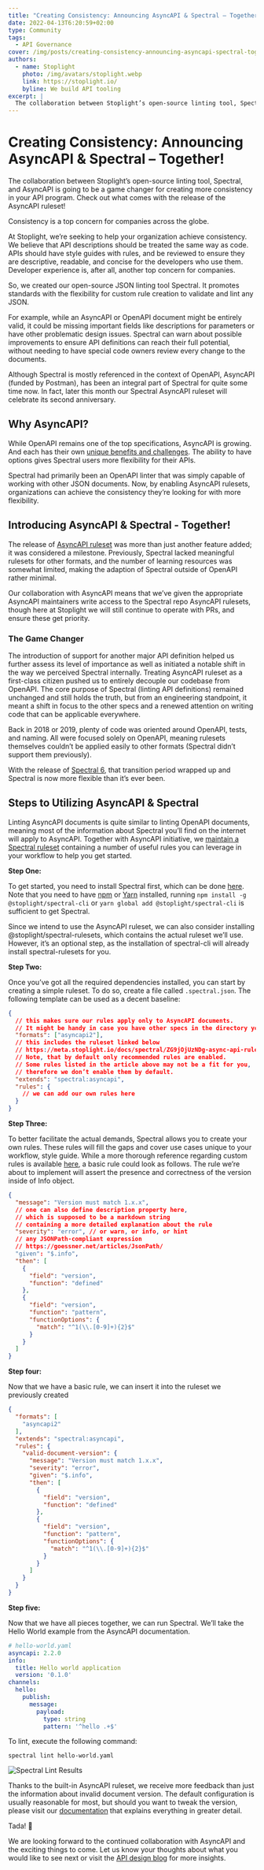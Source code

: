 ```yaml
---
title: "Creating Consistency: Announcing AsyncAPI & Spectral – Together!"
date: 2022-04-13T6:20:59+02:00
type: Community
tags: 
  - API Governance 
cover: /img/posts/creating-consistency-announcing-asyncapi-spectral-together/cover.webp
authors:
  - name: Stoplight
    photo: /img/avatars/stoplight.webp
    link: https://stoplight.io/
    byline: We build API tooling
excerpt: | 
  The collaboration between Stoplight’s open-source linting tool, Spectral, and AsyncAPI is going to be a game changer for creating more consistency in your API program. Check out what comes with the release of the AsyncAPI ruleset!
---
```


# Creating Consistency: Announcing AsyncAPI & Spectral – Together!

The collaboration between Stoplight’s open-source linting tool, Spectral, and AsyncAPI is going to be a game changer for creating more consistency in your API program. Check out what comes with the release of the AsyncAPI ruleset!

Consistency is a top concern for companies across the globe.

At Stoplight, we’re seeking to help your organization achieve consistency. We believe that API descriptions should be
treated the same way as code. APIs should have style guides with rules, and be reviewed to ensure they are descriptive,
readable, and concise for the developers who use them. Developer experience is, after all, another top concern for
companies.

So, we created our open-source JSON linting tool Spectral. It promotes standards with the flexibility for custom rule
creation to validate and lint any JSON.

For example, while an AsyncAPI or OpenAPI document might be entirely valid, it could be missing important fields like
descriptions for parameters or have other problematic design issues. Spectral can warn about possible improvements to
ensure API definitions can reach their full potential, without needing to have special code owners review every change
to the documents.

Although Spectral is mostly referenced in the context of OpenAPI, AsyncAPI (funded by Postman), has been an integral
part of Spectral for quite some time now. In fact, later this month our Spectral AsyncAPI ruleset will celebrate its
second anniversary.

## Why AsyncAPI?

While OpenAPI remains one of the top specifications, AsyncAPI is growing. And each has their own [unique benefits and
challenges](https://www.asyncapi.com/blog/openapi-vs-asyncapi-burning-questions). The ability to have options gives Spectral users more flexibility for their APIs.

Spectral had primarily been an OpenAPI linter that was simply capable of working with other JSON documents. Now, by
enabling AsyncAPI rulesets, organizations can achieve the consistency they’re looking for with more flexibility.

## Introducing AsyncAPI & Spectral - Together!

The release of [AsyncAPI ruleset](https://meta.stoplight.io/docs/spectral/ZG9jOjUzNDg-async-api-rules) was more than just another feature added; it was considered a milestone. Previously,
Spectral lacked meaningful rulesets for other formats, and the number of learning resources was somewhat limited, making
the adaption of Spectral outside of OpenAPI rather minimal.

Our collaboration with AsyncAPI means that we’ve given the appropriate AsyncAPI maintainers write access to the Spectral
repo AsyncAPI rulesets, though here at Stoplight we will still continue to operate with PRs, and ensure these get
priority.

### The Game Changer

The introduction of support for another major API definition helped us further assess its level of importance as well as
initiated a notable shift in the way we perceived Spectral internally. Treating AsyncAPI ruleset as a first-class
citizen pushed us to entirely decouple our codebase from OpenAPI. The core purpose of Spectral (linting API definitions)
remained unchanged and still holds the truth, but from an engineering standpoint, it meant a shift in focus to the other
specs and a renewed attention on writing code that can be applicable everywhere.

Back in 2018 or 2019, plenty of code was oriented around OpenAPI, tests, and naming. All were focused solely on OpenAPI,
meaning rulesets themselves couldn’t be applied easily to other formats (Spectral didn’t support them previously).

With the release of [Spectral 6](https://blog.stoplight.io/api-linting-with-spectral-keeps-getting-better), that transition period wrapped up and Spectral is now more flexible than it’s ever been.

## Steps to Utilizing AsyncAPI & Spectral

Linting AsyncAPI documents is quite similar to linting OpenAPI documents, meaning
most of the information about Spectral you’ll find on the internet will apply to AsyncAPI. Together with AsyncAPI
initiative, we [maintain a Spectral ruleset](https://meta.stoplight.io/docs/spectral/ZG9jOjUzNDg-async-api-rules) containing a number of useful rules you can leverage in your workflow to help
you get started.

**Step One:**

To get started, you need to install Spectral first, which can be done [here](https://meta.stoplight.io/docs/spectral/docs/getting-started/2-installation.md). Note that you need to have [npm](https://docs.npmjs.com/downloading-and-installing-node-js-and-npm) or
[Yarn](https://yarnpkg.com/getting-started/install) installed, running `npm install -g @stoplight/spectral-cli` or `yarn global add @stoplight/spectral-cli` is sufficient
to get Spectral.

Since we intend to use the AsyncAPI ruleset, we can also consider installing @stoplight/spectral-rulesets, which
contains the actual ruleset we’ll use. However, it’s an optional step, as the installation of spectral-cli will already
install spectral-rulesets for you.

**Step Two:**

Once you’ve got all the required dependencies installed, you can start by creating a simple ruleset. To do so,
create a file called `.spectral.json`. The following template can be used as a decent baseline:

```json
{
  // this makes sure our rules apply only to AsyncAPI documents. 
  // It might be handy in case you have other specs in the directory you intend to lint.
  "formats": ["asyncapi2"],
  // this includes the ruleset linked below
  // https://meta.stoplight.io/docs/spectral/ZG9jOjUzNDg-async-api-rules
  // Note, that by default only recommended rules are enabled. 
  // Some rules listed in the article above may not be a fit for you,
  // therefore we don’t enable them by default.
  "extends": "spectral:asyncapi",
  "rules": {
    // we can add our own rules here
  }
}
```

**Step Three:**

To better facilitate the actual demands, Spectral allows you to create your own rules. These rules will fill the gaps
and cover use cases unique to your workflow, style guide. While a more thorough reference regarding custom rules is
available [here](https://meta.stoplight.io/docs/spectral/ZG9jOjI1MTg5-custom-rulesets#adding-rules), a basic rule could look as follows. The rule we’re about to implement will assert the presence and
correctness of the version inside of Info object.

```json
{
  "message": "Version must match 1.x.x",
  // one can also define description property here, 
  // which is supposed to be a markdown string
  // containing a more detailed explanation about the rule
  "severity": "error", // or warn, or info, or hint
  // any JSONPath-compliant expression
  // https://goessner.net/articles/JsonPath/
  "given": "$.info",
  "then": [
    {
      "field": "version",
      "function": "defined"
    },
    {
      "field": "version",
      "function": "pattern",
      "functionOptions": {
        "match": "^1(\\.[0-9]+){2}$"
      }
    }
  ]
}
```

**Step four:**

Now that we have a basic rule, we can insert it into the ruleset we previously created

```json
{
  "formats": [
    "asyncapi2"
  ],
  "extends": "spectral:asyncapi",
  "rules": {
    "valid-document-version": {
      "message": "Version must match 1.x.x",
      "severity": "error",
      "given": "$.info",
      "then": [
        {
          "field": "version",
          "function": "defined"
        },
        {
          "field": "version",
          "function": "pattern",
          "functionOptions": {
            "match": "^1(\\.[0-9]+){2}$"
          }
        }
      ]
    }
  }
}
```

**Step five:**

Now that we have all pieces together, we can run Spectral. We’ll take the Hello World example from the AsyncAPI documentation.

```yaml
# hello-world.yaml
asyncapi: 2.2.0
info:
  title: Hello world application
  version: '0.1.0'
channels:
  hello:
    publish:
      message:
        payload:
          type: string
          pattern: '^hello .+$'
```

To lint, execute the following command:

`spectral lint hello-world.yaml`

![Spectral Lint Results](/img/posts/creating-consistency-announcing-asyncapi-spectral-together/lint-results.webp)

Thanks to the built-in AsyncAPI ruleset, we receive more feedback than just the information about invalid document version. The default configuration is usually reasonable for most, but should you want to tweak the version, please visit our [documentation](https://meta.stoplight.io/docs/spectral/ZG9jOjI1MTg5-custom-rulesets#modifying-rules) that explains everything in greater detail.

Tada! :tada:

We are looking forward to the continued collaboration with AsyncAPI and the exciting things to come. Let us know your
thoughts about what you would like to see next or visit the [API design blog](https://blog.stoplight.io/) for more insights.
